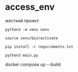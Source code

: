 # access_env

жесткий проект

```shell
python3 -m venv venv
```

```shell
source venv/bin/activate
```

```shell
pip install -r requirements.txt
```

```shell
python3 main.py
```


docker compose up --build 